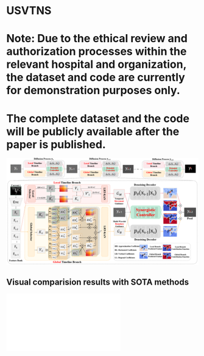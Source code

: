 # USVTNS

# Note: Due to the ethical review and authorization processes within the relevant hospital and organization, the dataset and code are currently for demonstration purposes only.

# The complete dataset and the code will be publicly available after the paper is published.
![alt text](pipline/pipeline.png)

## Visual comparision results with SOTA methods
![alt text](visual_comparison/visual_comparision-zoom2-1.pdf)

